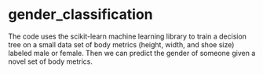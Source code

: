 # gender_classification
The code uses the scikit-learn machine learning library to train a decision tree on a small data set of body metrics (height, width, and shoe size) labeled male or female. Then we can predict the gender of someone given a novel set of body metrics.
